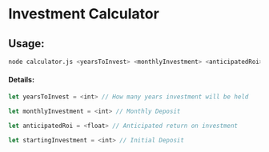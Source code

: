 # Investment Calculator

## Usage:

```bash
node calculator.js <yearsToInvest> <monthlyInvestment> <anticipatedRoi> <startingInvestment>
```

#### Details:
```js
let yearsToInvest = <int> // How many years investment will be held
```

```js
let monthlyInvestment = <int> // Monthly Deposit
```

```js
let anticipatedRoi = <float> // Anticipated return on investment
```

```js
let startingInvestment = <int> // Initial Deposit
```